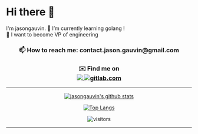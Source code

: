 # Hi there 👋

I'm jasongauvin. 🌱 I’m currently learning golang !
</br>
🔭 I want to become VP of engineering
</br>

<h3 align = "center">
  📫 How to reach me: contact.jason.gauvin@gmail.com
</h3>
<h3 align = "center">
  ✉️ Find me on

  </br>
  <a href="https://www.linkedin.com/in/jasongauvin/">
    <img src="https://img.shields.io/badge/LinkedIn-%230077B5.svg?&style=flat-square&logo=linkedin&logoColor=white">
  </a>

  <a href="https://gitlab.com/jasongauvin/">
    <img src="https://img.shields.io/badge/gitlab-%23330f63.svg?&style=for-the-badge&logo=gitlab&logoColor=white" alt="gitlab.com" >
  </a>

</h3>


<div align = "center">
  
  <hr>
  
  [![jasongauvin's github stats](https://github-readme-stats.vercel.app/api?username=jasongauvin&theme=onedark&count_private=true&show_icons=true)](https://github.com/anuraghazra/github-readme-stats)

  [![Top Langs](https://github-readme-stats.vercel.app/api/top-langs/?username=jasongauvin&theme=onedark&langs_count=8&hide=css,html,python,javascript,c)](https://github.com/anuraghazra/github-readme-stats)

  ![visitors](https://visitor-badge.glitch.me/badge?page_id=jasongauvin.jasongauvin)

  <hr>
</div>

<!--
**jasongauvin/jasongauvin** is a ✨ _special_ ✨ repository because its `README.md` (this file) appears on your GitHub profile.

Here are some ideas to get you started:

- 🔭 I’m currently working on ...
- 🌱 I’m currently learning ...
- 👯 I’m looking to collaborate on ...
- 🤔 I’m looking for help with ...
- 💬 Ask me about ...
- 📫 How to reach me: ...
- 😄 Pronouns: ...
- ⚡ Fun fact: ...
-->
